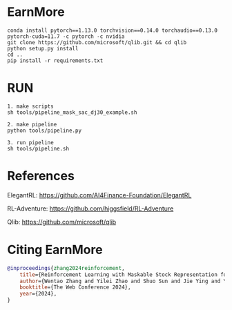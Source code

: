 # EarnMore
```
conda install pytorch==1.13.0 torchvision==0.14.0 torchaudio==0.13.0 pytorch-cuda=11.7 -c pytorch -c nvidia
git clone https://github.com/microsoft/qlib.git && cd qlib
python setup.py install
cd ..
pip install -r requirements.txt
```

# RUN
```
1. make scripts
sh tools/pipeline_mask_sac_dj30_example.sh

2. make pipeline
python tools/pipeline.py

3. run pipeline
sh tools/pipeline.sh
```

# References

ElegantRL: https://github.com/AI4Finance-Foundation/ElegantRL

RL-Adventure: https://github.com/higgsfield/RL-Adventure

Qlib: https://github.com/microsoft/qlib

# Citing EarnMore

```bibtex
@inproceedings{zhang2024reinforcement,
    title={Reinforcement Learning with Maskable Stock Representation for Portfolio Management in Customizable Stock Pools}, 
    author={Wentao Zhang and Yilei Zhao and Shuo Sun and Jie Ying and Yonggang Xie and Zitao Song and Xinrun Wang and Bo An},
    booktitle={The Web Conference 2024},
    year={2024},
}
```